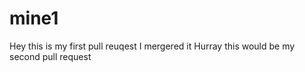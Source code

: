 # mine1
Hey this is my first pull reuqest
I mergered it 
Hurray this would be my second pull request
